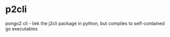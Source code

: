 # p2cli
pongo2 cli - liek the j2cli package in python, but compiles to self-contained go executables
